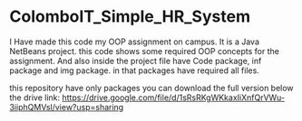 # ColomboIT_Simple_HR_System
I Have made this code my OOP assignment on campus. It is a Java NetBeans project. this code shows some required OOP concepts for the assignment. And also inside the project file have Code package, inf package and img package. in that packages have required all files.   

this repository have only packages you can download the full version below the drive link:
https://drive.google.com/file/d/1sRsRKgWKkaxIiXnfQrVWu-3iiphQMVsl/view?usp=sharing
